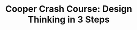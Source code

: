 ---
title: 'Cooper Crash Course: Design Thinking in 3 Steps'
description: 'Understand your audience, envision a creative solution, and test your prototype by award-winning UX design firm Cooper'
preview: 2.jpg
institution: Udemy
course: Short course
cost: Paid
qualification: Certificate of completion
link: 'https://www.udemy.com/cooper-crash-course/'
category:
- Design thinking
layout: course
---